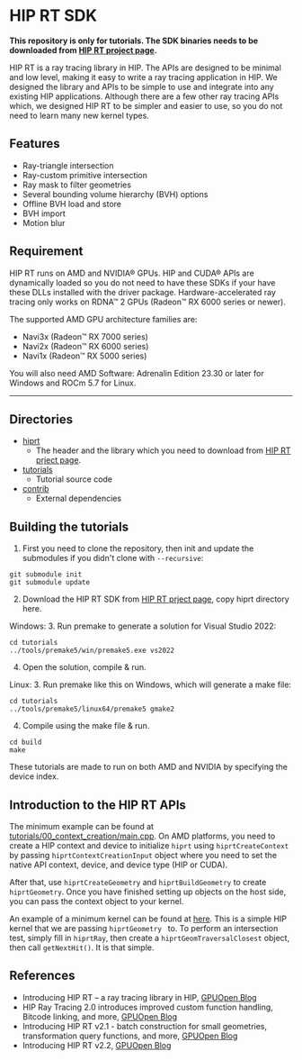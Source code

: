 # HIP RT SDK

**This repository is only for tutorials. The SDK binaries needs to be downloaded from [HIP RT project page](https://gpuopen.com/hiprt/).**

HIP RT is a ray tracing library in HIP. The APIs are designed to be minimal and low level, making it easy to write a ray tracing application in HIP. We designed the library and APIs to be simple to use and integrate into any existing HIP applications. Although there are a few other ray tracing APIs which, we designed HIP RT to be simpler and easier to use, so you do not need to learn many new kernel types. 

## Features

- Ray-triangle intersection
- Ray-custom primitive intersection
- Ray mask to filter geometries
- Several bounding volume hierarchy (BVH) options
- Offline BVH load and store
- BVH import
- Motion blur

## Requirement

HIP RT runs on AMD and NVIDIA® GPUs. HIP and CUDA® APIs are dynamically loaded so you do not need to have these SDKs if your have these DLLs installed with the driver package. Hardware-accelerated ray tracing only works on RDNA™ 2 GPUs (Radeon™ RX 6000 series or newer).

The supported AMD GPU architecture families are:

- Navi3x (Radeon™ RX 7000 series)
- Navi2x (Radeon™ RX 6000 series)
- Navi1x (Radeon™ RX 5000 series)

You will also need AMD Software: Adrenalin Edition 23.30 or later for Windows and ROCm 5.7 for Linux.

----


## Directories

- [hiprt](hiprt)
  - The header and the library which you need to download from [HIP RT prject page](https://gpuopen.com/hiprt/). 
- [tutorials](tutorials)
  - Tutorial source code
- [contrib](contrib)
  - External dependencies


## Building the tutorials

1. First you need to clone the repository, then init and update the submodules if you didn't clone with `--recursive`:

````
git submodule init
git submodule update
````
2. Download the HIP RT SDK from [HIP RT prject page](https://gpuopen.com/hiprt/), copy hiprt directory here. 

Windows:
3. Run premake to generate a solution for Visual Studio 2022:
````
cd tutorials
../tools/premake5/win/premake5.exe vs2022
````

4. Open the solution, compile & run.

Linux:
3. Run premake like this on Windows, which will generate a make file:
````
cd tutorials
../tools/premake5/linux64/premake5 gmake2
````

4. Compile using the make file & run.
````
cd build
make
````

These tutorials are made to run on both AMD and NVIDIA by specifying the device index. 

## Introduction to the HIP RT APIs

The minimum example can be found at [tutorials/00_context_creation/main.cpp](tutorials/00_context_creation/main.cpp). On AMD platforms, you need to create a HIP context and device to initialize `hiprt` using `hiprtCreateContext` by passing `hiprtContextCreationInput` object where you need to set the native API context, device, and device type (HIP or CUDA). 

After that, use `hiprtCreateGeometry` and `hiprtBuildGeometry` to create `hiprtGeometry`. Once you have finished setting up objects on the host side, you can pass the context object to your kernel. 

An example of a minimum kernel can be found at [here](tutorials/01_geom_intersection/TestKernel.h). This is a simple HIP kernel that we are passing `hiprtGeometry ` to. To perform an intersection test, simply fill in `hiprtRay`, then create a `hiprtGeomTraversalClosest` object, then call `getNextHit()`. It is that simple.

## References 
- Introducing HIP RT – a ray tracing library in HIP, [GPUOpen Blog](https://gpuopen.com/learn/introducing-hiprt/)
- HIP Ray Tracing 2.0 introduces improved custom function handling, Bitcode linking, and more, [GPUOpen Blog](https://gpuopen.com/learn/hiprt-v2-release-optimizations-and-updates/)
- Introducing HIP RT v2.1 - batch construction for small geometries, transformation query functions, and more, [GPUOpen Blog](https://gpuopen.com/learn/hiprt_2_1_batch_construction_transformation_functions/)
- Introducing HIP RT v2.2, [GPUOpen Blog](https://gpuopen.com/learn/introducing-hip-rt-v2-2/)
